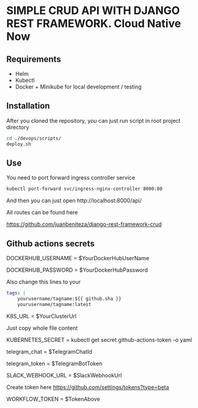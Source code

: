 # SIMPLE CRUD API WITH DJANGO REST FRAMEWORK. Cloud Native Now

## Requirements
- Helm
- Kubectl 
- Docker + Minikube for local development / testing

## Installation
After you cloned the repository, you can just run script in root project directory
```bash
cd ./devops/scripts/
deploy.sh
```

## Use

You need to port forward ingress controller service 

``` bash
kubectl port-forward svc/ingress-nginx-controller 8000:80
```

And then you can just open http://localhost:8000/api/<route>

All routes can be found here

https://github.com/juanbeniteza/django-rest-framework-crud

## Github actions secrets

DOCKERHUB_USERNAME = $YourDockerHubUserName

DOCKERHUB_PASSWORD = $YourDockerHubPassword

Also change this lines to your

```yaml
tags: |
    yourusername/tagname:${{ github.sha }}
    yourusername/tagname:latest
```

K8S_URL = $YourClusterUrl

Just copy whole file content

KUBERNETES_SECRET = kubectl get secret github-actions-token -o yaml  

telegram_chat = $TelegramChatId

telegram_token = $TelegramBotToken

SLACK_WEBHOOK_URL = $SlackWebhookUrl

Create token here https://github.com/settings/tokens?type=beta

WORKFLOW_TOKEN = $TokenAbove